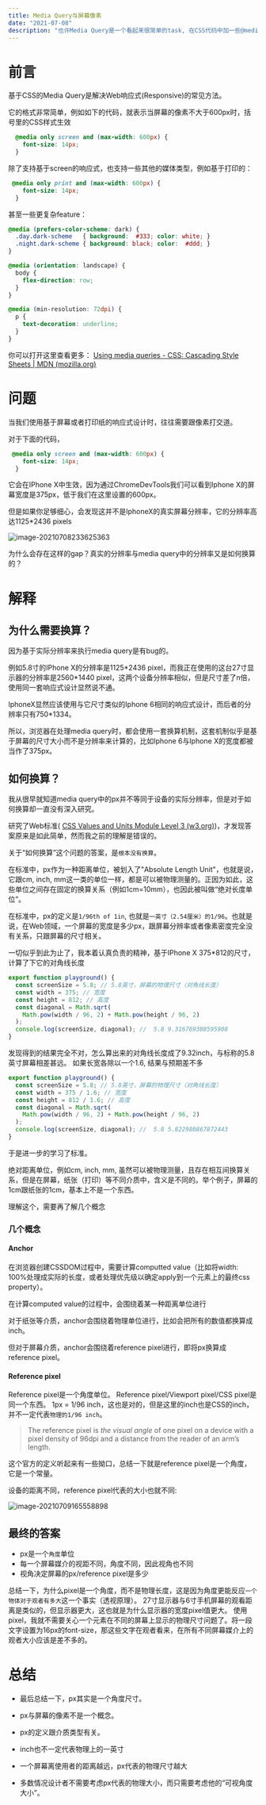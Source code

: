 ```yaml
---
title: Media Query与屏幕像素
date: "2021-07-08"
description: "也许Media Query是一个看起来很简单的task, 在CSS代码中加一些@media似乎就能解决所有的问题。但是实际上，可以访问一个网站的设备千千万万，需要考虑的问题还有很多。本文着重讨论Media Query中的px与设备分辨率的关系"
---
```


# 前言

基于CSS的Media Query是解决Web响应式(Responsive)的常见方法。

它的格式非常简单，例如如下的代码，就表示当屏幕的像素不大于600px时，括号里的CSS样式生效

```scss
  @media only screen and (max-width: 600px) {
    font-size: 14px;
  }
```

除了支持基于screen的响应式，也支持一些其他的媒体类型，例如基于打印的：

```scss
 @media only print and (max-width: 600px) {
    font-size: 14px;
  }
```

甚至一些更复杂feature：

```scss
@media (prefers-color-scheme: dark) {
  .day.dark-scheme   { background:  #333; color: white; }
  .night.dark-scheme { background: black; color:  #ddd; }
}

@media (orientation: landscape) {
  body {
    flex-direction: row;
  }
}

@media (min-resolution: 72dpi) {
  p {
    text-decoration: underline;
  }
}
```

你可以打开这里查看更多： [Using media queries - CSS: Cascading Style Sheets | MDN (mozilla.org)](https://developer.mozilla.org/en-US/docs/Web/CSS/Media_Queries/Using_media_queries#media_features)



# 问题

当我们使用基于屏幕或者打印纸的响应式设计时，往往需要跟像素打交道。

对于下面的代码，

```scss
 @media only screen and (max-width: 600px) {
    font-size: 14px;
  }
```

它会在IPhone X中生效，因为通过ChromeDevTools我们可以看到Iphone X的屏幕宽度是375px，低于我们在这里设置的600px。

但是如果你足够细心，会发现这并不是IphoneX的真实屏幕分辨率，它的分辨率高达1125*2436 pixels

![image-20210708233625363](./image-20210708233625363.png)



为什么会存在这样的gap？真实的分辨率与media query中的分辨率又是如何换算的？



# 解释

## 为什么需要换算？

因为基于实际分辨率来执行media query是有bug的。

例如5.8寸的IPhone X的分辨率是1125\*2436 pixel，而我正在使用的这台27寸显示器的分辨率是2560\*1440 pixel，这两个设备分辨率相似，但是尺寸差了n倍，使用同一套响应式设计显然说不通。

IphoneX显然应该使用与它尺寸类似的Iphone 6相同的响应式设计，而后者的分辨率只有750\*1334。



所以，浏览器在处理media query时，都会使用一套换算机制，这套机制似乎是基于屏幕的尺寸大小而不是分辨率来计算的，比如Iphone 6与Iphone X的宽度都被当作了375px。



## 如何换算？

我从很早就知道media query中的px并不等同于设备的实际分辨率，但是对于如何换算却一直没有深入研究。

研究了Web标准( [CSS Values and Units Module Level 3 (w3.org)](https://www.w3.org/TR/css-values-3/#absolute-lengths))，才发现答案原来是如此简单，然而我之前的理解是错误的。



关于“如何换算”这个问题的答案，是`根本没有换算`。

在标准中，px作为一种距离单位，被划入了"Absolute Length Unit"，也就是说，它跟cm, inch, mm这一类的单位一样，都是可以被物理测量的。正因为如此，这些单位之间存在固定的换算关系（例如1cm=10mm），也因此被叫做“绝对长度单位”。

在标准中，px的定义是`1/96th of 1in`,  也就是`一英寸（2.54厘米）的1/96`。也就是说，在Web领域，一个屏幕的宽度是多少px，跟屏幕分辨率或者像素密度完全没有关系，只跟屏幕的尺寸相关。



一切似乎到此为止了，我本着认真负责的精神，基于IPhone X 375\*812的尺寸，计算了下它的对角线长度

```javascript
export function playground() {
  const screenSize = 5.8; // 5.8英寸，屏幕的物理尺寸（对角线长度）
  const width = 375; // 宽度
  const height = 812; // 高度
  const diagonal = Math.sqrt(
    Math.pow(width / 96, 2) + Math.pow(height / 96, 2)
  );
  console.log(screenSize, diagonal); //  5.8 9.316769388595908
}
```

发现得到的结果完全不对，怎么算出来的对角线长度成了9.32inch，与标称的5.8英寸屏幕相差甚远。
如果长宽各除以一个1.6, 结果与预期差不多

```javascript
export function playground() {
  const screenSize = 5.8; // 5.8英寸，屏幕的物理尺寸（对角线长度）
  const width = 375 / 1.6; // 宽度
  const height = 812 / 1.6; // 高度
  const diagonal = Math.sqrt(
    Math.pow(width / 96, 2) + Math.pow(height / 96, 2)
  );
  console.log(screenSize, diagonal); //  5.8 5.822980867872443
}
```



于是进一步的学习了标准。

绝对距离单位，例如cm, inch, mm, 虽然可以被物理测量，且存在相互间换算关系，但是在屏幕，纸张（打印）等不同介质中，含义是不同的。举个例子，屏幕的1cm跟纸张的1cm，基本上不是一个东西。

理解这个，需要再了解几个概念

### 几个概念

#### Anchor

在浏览器创建CSSDOM过程中，需要计算computted value（比如将width: 100%处理成实际的长度，或者处理优先级以确定apply到一个元素上的最终css property）。

在计算computed value的过程中，会围绕着某一种距离单位进行

对于纸张等介质，anchor会围绕着物理单位进行，比如会把所有的数值都换算成inch。

但对于屏幕介质，anchor会围绕着reference pixel进行，即将px换算成reference pixel。



#### Reference pixel

Reference pixel是一个角度单位。
Reference pixel/Viewport pixel/CSS pixel是同一个东西。
1px = 1/96 inch，这也是对的，但是这里的inch也是CSS的inch，并不一定代表`物理的1/96 inch`。

> The reference pixel is *the visual angle* of one pixel on a device with a pixel density of 96dpi and a distance from the reader of an arm’s length. 

这个官方的定义听起来有一些拗口，总结一下就是reference pixel是一个角度，它是一个常量。

设备的距离不同，reference pixel代表的大小也就不同:

![image-20210709165558898](image-20210709165558898.png)

## 最终的答案

* px是一个`角度`单位
* 每一个屏幕媒介的视距不同，角度不同，因此视角也不同
* 视角决定屏幕的px/reference pixel是多少


总结一下，为什么pixel是一个角度，而不是物理长度，这是因为角度更能反应`一个物体对于观者有多大`这一个事实（透视原理）。
27寸显示器与6寸手机屏幕的观看距离是类似的，但显示器更大，这也就是为什么显示器的宽度pixel值更大。
使用pixel，我就不需要关心一个元素在不同的屏幕上显示的物理尺寸问题了。将一段文字设置为16px的font-size，那这些文字在观者看来，在所有不同屏幕媒介上的观者大小应该是差不多的。

# 总结


* 最后总结一下，px其实是一个角度尺寸。
* px与屏幕的像素不是一个概念。
* px的定义跟介质类型有关。
* inch也不一定代表物理上的一英寸

* 一个屏幕离使用者的距离越远，px代表的物理尺寸越大
* 多数情况设计者不需要考虑px代表的物理大小，而只需要考虑他的“可视角度大小”。

